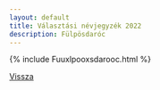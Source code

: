```yaml
---
layout: default
title: Választási névjegyzék 2022
description: Fülpösdaróc
---
```


{% include Fuuxlpooxsdarooc.html %}

[Vissza](./)